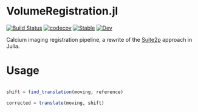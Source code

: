 # VolumeRegistration.jl

[![Build Status](https://travis-ci.com/portugueslab/VolumeRegistration.jl.svg?branch=master)](https://travis-ci.com/portugueslab/VolumeRegistration.jl)
[![codecov](https://codecov.io/gh/portugueslab/VolumeRegistration.jl/branch/master/graph/badge.svg)](https://codecov.io/gh/portugueslab/VolumeRegistration.jl)
[![Stable](https://img.shields.io/badge/docs-stable-blue.svg)](https://vilim.github.io/VolumeRegistration.jl/stable)
[![Dev](https://img.shields.io/badge/docs-dev-blue.svg)](https://vilim.github.io/VolumeRegistration.jl/dev)

Calcium imaging registration pipeline, a rewrite of the [Suite2p](https://github.com/MouseLand/suite2p) approach in Julia.

# Usage

```julia

shift = find_translation(moving, reference)

corrected = translate(moving, shift)

```
